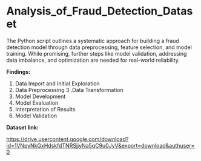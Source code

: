 # Analysis_of_Fraud_Detection_Dataset
 The Python script outlines a systematic approach for building a fraud detection model through data preprocessing, feature selection, and model training. While promising, further steps like model validation, addressing data imbalance, and optimization are needed for real-world reliability.

 **Findings:**
 
1. Data Import and Initial Exploration
2. Data Preprocessing
3 .Data Transformation
4. Model Development
5. Model Evaluation
6. Interpretation of Results
7. Model Validation


**Dataset link:**

https://drive.usercontent.google.com/download?id=1VNpyNkGxHdskfdTNRSjjyNa5qC9u0JyV&export=download&authuser=0
